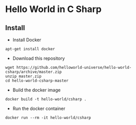 # Hello World in C Sharp

## Install
- Install Docker
```
apt-get install docker
```
- Download this repository
```
wget https://github.com/helloworld-universe/hello-world-csharp/archive/master.zip
unzip master.zip
cd hello-world-csharp-master
```
- Build the docker image
```
docker build -t hello-world/csharp .
```
- Run the docker container
```
docker run --rm -it hello-world/csharp
```
